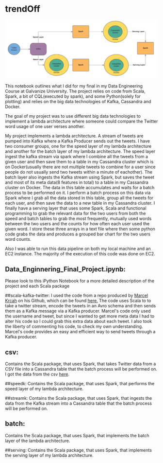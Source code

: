 # trendOff

![](Image/de713pg.png)

This notebook outlines what I did for my final in my Data Engineering Course at Galvanize University.  The project relies on code from Scala, Spark, a bit of CQL(executed by spark), and some Python(solely for plotting) and relies on the big data technologies of Kafka, Cassandra and Docker.  

The goal of my project was to use different big data technologies to implement a lambda architecture where someone could compare the Twitter word usage of one user verses another.

My project implements a lambda architecture.  A stream of tweets are pumped into Kafka where a Kafka Producer sends out the tweets.  I have two consumer groups, one for the speed layer of my lambda architecture and another for the batch layer of my lambda architecture.  The speed layer ingest the kafka stream via spark where I combine all the tweets from a given user and then save them to a table in my Cassandra cluster which is on Docker(usually there are not multiple tweets to combine for a user since people do not usually send two tweets within a minute of eachother).  The batch layer also ingests the Kafka stream using Spark, but saves the tweet and most of its meta data(8 features in total) to a table in my Cassandra cluster on Docker.  The data in this table accumulates and waits for a batch process to be performed on it.  I perform a batch process on this data via Spark where I grab all the data stored in this table, group all the tweets for each user, and then save the data to a new table in my Cassandra cluster.  I finally have a serving layer that uses some Spark, Scala and functional programming to grab the relevant data for the two users from both the speed and batch tables to grab the most frequently, mutually used words between the two users and the counts for how often each user used the given word.  I store these three arrays in a text file where then some python code grabs the data and produces a grouped bar chart for the two users word counts.

Also I was able to run this data pipeline on both my local machine and an EC2 instance.  The majority of the execution of this code was done on EC2.

## Data_Enginnering_Final_Project.ipynb:
Please look to this iPython Notebook for a more detailed description of the project and each Scala package

##scala-kafka-twitter:
I used the code from a repo produced by [Marcel Krcah](http://marcelkrcah.net) on his Github, which can be found [here.](https://github.com/mkrcah/scala-kafka-twitter)  The code uses Scala to to take a twitter stream, encode the tweets in an Avro schema and then sends them as a Kafka message via a Kafka producer.  Marcel's code only used the username and tweet, but since I wanted to get more meta data I had to alter his code so I could grab this extra data about each tweet.  I also took the liberty of commenting his code, to check my own understanding.  Marcel's code provides an easy and efficient way to send tweets through a Kafka producer. 

## csv:
Contains the Scala package, that uses Spark, that takes Twitter data from a CSV file into a Cassandra table that the batch process will be performed on.  I got the data from the csv [here](http://followthehashtag.com/content/uploads/USA-Geolocated-tweets-free-dataset-Followthehashtag.zip).

##speedk:
Contains the Scala package, that uses Spark, that performs the speed layer of my lambda architecture.

##streamk:
Contains the Scala package, that uses Spark, that ingests the data from the Kafka stream into a Cassandra table that the batch process will be performed on.

## batch:
Contains the Scala package, that uses Spark, that implements the batch layer of the lambda architecture.

##serving:
Contains the Scala package, that uses Spark, that implements the serving layer of my lambda architecture.


